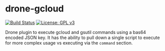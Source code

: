 # drone-gcloud
[![Build Status](https://cloud.drone.io/api/badges/viant/drone-gcloud/status.svg)](https://cloud.drone.io/viant/drone-gcloud)
[![License: GPL v3](https://img.shields.io/badge/License-GPLv3-blue.svg)](https://github.com/viant/drone-gcloud/blob/master/LICENSE)

Drone plugin to execute gcloud and gsutil commands using a bas64 encoded JSON key. It has the ability to pull down a single script to execute for more complex usage vs executing via the `command` section.
